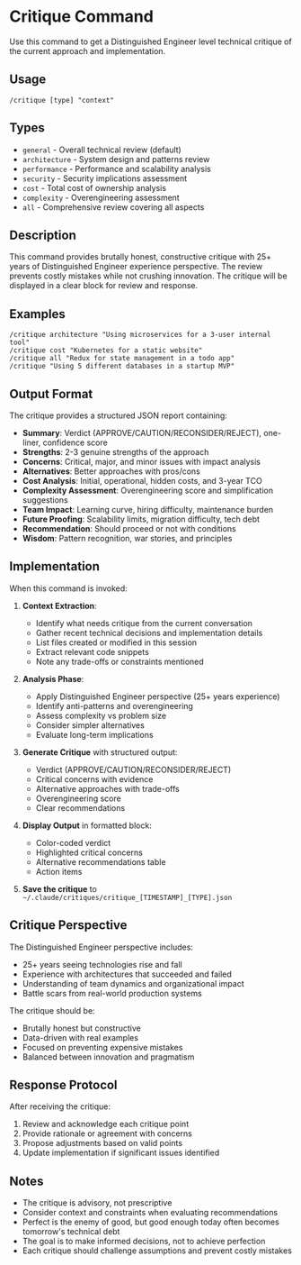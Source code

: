# Critique Command

Use this command to get a Distinguished Engineer level technical critique of the current approach and implementation.

## Usage

```
/critique [type] "context"
```

## Types

- `general` - Overall technical review (default)
- `architecture` - System design and patterns review
- `performance` - Performance and scalability analysis
- `security` - Security implications assessment
- `cost` - Total cost of ownership analysis
- `complexity` - Overengineering assessment
- `all` - Comprehensive review covering all aspects

## Description

This command provides brutally honest, constructive critique with 25+ years of Distinguished Engineer experience perspective. The review prevents costly mistakes while not crushing innovation. The critique will be displayed in a clear <output> block for review and response.

## Examples

```
/critique architecture "Using microservices for a 3-user internal tool"
/critique cost "Kubernetes for a static website"
/critique all "Redux for state management in a todo app"
/critique "Using 5 different databases in a startup MVP"
```

## Output Format

The critique provides a structured JSON report containing:

- **Summary**: Verdict (APPROVE/CAUTION/RECONSIDER/REJECT), one-liner, confidence score
- **Strengths**: 2-3 genuine strengths of the approach
- **Concerns**: Critical, major, and minor issues with impact analysis
- **Alternatives**: Better approaches with pros/cons
- **Cost Analysis**: Initial, operational, hidden costs, and 3-year TCO
- **Complexity Assessment**: Overengineering score and simplification suggestions
- **Team Impact**: Learning curve, hiring difficulty, maintenance burden
- **Future Proofing**: Scalability limits, migration difficulty, tech debt
- **Recommendation**: Should proceed or not with conditions
- **Wisdom**: Pattern recognition, war stories, and principles

## Implementation

When this command is invoked:

1. **Context Extraction**:
   - Identify what needs critique from the current conversation
   - Gather recent technical decisions and implementation details
   - List files created or modified in this session
   - Extract relevant code snippets
   - Note any trade-offs or constraints mentioned

2. **Analysis Phase**:
   - Apply Distinguished Engineer perspective (25+ years experience)
   - Identify anti-patterns and overengineering
   - Assess complexity vs problem size
   - Consider simpler alternatives
   - Evaluate long-term implications
   
3. **Generate Critique** with structured output:
   - Verdict (APPROVE/CAUTION/RECONSIDER/REJECT)
   - Critical concerns with evidence
   - Alternative approaches with trade-offs
   - Overengineering score
   - Clear recommendations

4. **Display Output** in formatted <output> block:
   - Color-coded verdict
   - Highlighted critical concerns
   - Alternative recommendations table
   - Action items

5. **Save the critique** to `~/.claude/critiques/critique_[TIMESTAMP]_[TYPE].json`

## Critique Perspective

The Distinguished Engineer perspective includes:
- 25+ years seeing technologies rise and fall
- Experience with architectures that succeeded and failed  
- Understanding of team dynamics and organizational impact
- Battle scars from real-world production systems

The critique should be:
- Brutally honest but constructive
- Data-driven with real examples
- Focused on preventing expensive mistakes
- Balanced between innovation and pragmatism

## Response Protocol

After receiving the critique:
1. Review and acknowledge each critique point
2. Provide rationale or agreement with concerns
3. Propose adjustments based on valid points
4. Update implementation if significant issues identified

## Notes

- The critique is advisory, not prescriptive
- Consider context and constraints when evaluating recommendations
- Perfect is the enemy of good, but good enough today often becomes tomorrow's technical debt
- The goal is to make informed decisions, not to achieve perfection
- Each critique should challenge assumptions and prevent costly mistakes